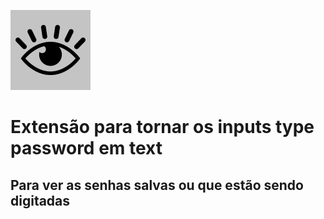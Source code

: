 ![Alt text](/icon.png?raw=true "Icone")

# Extensão para tornar os inputs type password em text

## Para ver as senhas salvas ou que estão sendo digitadas
